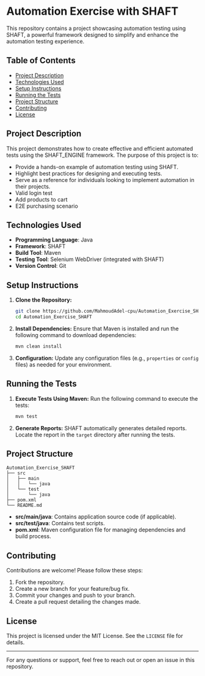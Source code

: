 # Automation Exercise with SHAFT

This repository contains a project showcasing automation testing using SHAFT, a powerful framework designed to simplify and enhance the automation testing experience.

## Table of Contents
- [Project Description](#project-description)
- [Technologies Used](#technologies-used)
- [Setup Instructions](#setup-instructions)
- [Running the Tests](#running-the-tests)
- [Project Structure](#project-structure)
- [Contributing](#contributing)
- [License](#license)

## Project Description
This project demonstrates how to create effective and efficient automated tests using the SHAFT_ENGINE framework. The purpose of this project is to:

- Provide a hands-on example of automation testing using SHAFT.
- Highlight best practices for designing and executing tests.
- Serve as a reference for individuals looking to implement automation in their projects.
- Valid login test
- Add products to cart
- E2E purchasing scenario

## Technologies Used
- **Programming Language**: Java
- **Framework**: SHAFT
- **Build Tool**: Maven
- **Testing Tool**: Selenium WebDriver (integrated with SHAFT)
- **Version Control**: Git

## Setup Instructions

1. **Clone the Repository:**
   ```bash
   git clone https://github.com/MahmoudAdel-cpu/Automation_Exercise_SHAFT.git
   cd Automation_Exercise_SHAFT
   ```

2. **Install Dependencies:**
   Ensure that Maven is installed and run the following command to download dependencies:
   ```bash
   mvn clean install
   ```

3. **Configuration:**
   Update any configuration files (e.g., `properties` or `config` files) as needed for your environment.

## Running the Tests

1. **Execute Tests Using Maven:**
   Run the following command to execute the tests:
   ```bash
   mvn test
   ```

2. **Generate Reports:**
   SHAFT automatically generates detailed reports. Locate the report in the `target` directory after running the tests.

## Project Structure
```
Automation_Exercise_SHAFT
├── src
│   ├── main
│   │   └── java
│   └── test
│       └── java
├── pom.xml
└── README.md
```
- **src/main/java**: Contains application source code (if applicable).
- **src/test/java**: Contains test scripts.
- **pom.xml**: Maven configuration file for managing dependencies and build process.

## Contributing
Contributions are welcome! Please follow these steps:

1. Fork the repository.
2. Create a new branch for your feature/bug fix.
3. Commit your changes and push to your branch.
4. Create a pull request detailing the changes made.

## License
This project is licensed under the MIT License. See the `LICENSE` file for details.

---

For any questions or support, feel free to reach out or open an issue in this repository.
